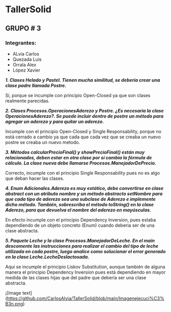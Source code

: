 # TallerSolid
## **GRUPO # 3**

### Integrantes:
* ALvia Carlos
* Quezada Luis
* Orrala Alex
* López Xavier


***1. Clases Helado y Pastel. Tienen mucha similitud, se debería crear una clase padre llamada Postre.***

Si, porque se incumple con principio Open-Closed ya que son clases realmente parecidas.
    
***2. Clases Procesos.OperacionesAderezo y Postre. ¿Es necesaria la clase OperacionesAderezo?. Se puede incluir dentro de postre un método para agregar un aderezo y para quitar un aderezo.***

Incumple con el principio Open-Closed y Single Responsability, porque no está cerrado a cambio ya que cada que cada vez que se creaba un nuevo postre se creaba un nuevo metodo.    

***3. Métodos calcularPrecioFinal() y  showPrecioFinal() están muy relacionados, deben estar en otra clase por si cambia la fórmula de cálculo. La clase nueva debe llamarse Procesos.ManejadorDePrecio.***

Correcto, incumple con el principio Single Responsability pues no es algo que deban hacer las clases.

***4. Enum Adicionales.Aderezo es muy estático, debe convertirse en clase abstract con un atributo nombre y un método abstracto setNombre para que cada tipo de aderezo sea una subclase de Aderezo e implemente dicho método. También, sobrescriba el método toString() en la clase Aderezo, para que devuelva el nombre del aderezo en mayúsculas.***

En efecto incumple con el principio Dependency Inversion, pues estaba dependiendo de un objeto concreto (Enum) cuando deberia ser de una clase abstracta.

***5. Paquete Leche y la clase Procesos.ManejadorDeLeche. En el main descomente las instrucciones para realizar el cambio del tipo de leche utilizada en cada postre, luego analice como solucionar el error generado en la clase Leche.LecheDeslactosada.***

Aqui se incumple el principio Liskov Substitution, aunque también de alguna manera el principio Dependency Inversion pues está dependiendo en mayor medida de las clases hijas que del padre que debería ser una clase abstracta.

¡[Image text] (https://github.com/CarlosAlvia/TallerSolid/blob/main/Imagenejecuci%C3%B3n.png)
